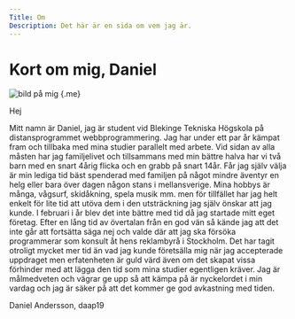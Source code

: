 ```yaml
---
Title: Om
Description: Det här är en sida om vem jag är.
---
```


Kort om mig, Daniel
==========================

![bild på mig](%assets_url%/img/dreamland.png) {.me}

Hej  

Mitt namn är Daniel, jag är student vid Blekinge Tekniska Högskola på distansprogrammet 
webbprogrammering. Jag har under ett par år kämpat fram och tillbaka med mina studier parallelt 
med arbete. Vid sidan av alla måsten har jag familjelivet och tillsammans med min bättre halva 
har vi två barn med en snart 4årig flicka och en grabb på snart 14år. Får jag själv välja är min
lediga tid bäst spenderad med familjen på något mindre äventyr en helg eller bara över 
dagen någon stans i mellansverige. Mina hobbys är många, vågsurf, skidåkning, spela musik mm. men 
för tillfället har jag helt enkelt för lite tid att utöva dem i den utsträckning jag själv 
önskar att jag kunde. I februari i år blev det inte bättre med tid då jag startade mitt eget 
företag. Efter en lång tid av övertalan från en god vän så kände jag att det inte går att 
fortsätta säga nej och valde där att jag ska försöka programmerar som konsult åt hens 
reklambyrå i Stockholm. Det har tagit otroligt mycket mer tid än vad jag kunde företsälla mig 
när jag accepterade uppdraget men erfatenheten är guld värd även om det skapat vissa förhinder 
med att lägga den tid som mina studier egentligen kräver. Jag är målmedveten och vägrar ge upp 
så att kämpa på är nyckelordet i min vardag och jag är säker på att det kommer ge god avkastning 
med tiden. 
  
Daniel Andersson, daap19